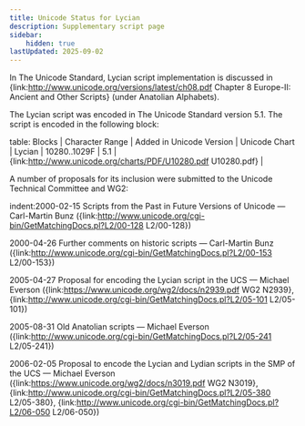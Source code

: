 ```yaml
---
title: Unicode Status for Lycian
description: Supplementary script page
sidebar:
    hidden: true
lastUpdated: 2025-09-02
---
```


In The Unicode Standard, Lycian script implementation is discussed in {link:http://www.unicode.org/versions/latest/ch08.pdf Chapter 8 Europe-II: Ancient and Other Scripts} (under Anatolian Alphabets).

[comment]: # (end of intro)

[comment]: # (start of blocks)

The Lycian script was encoded in The Unicode Standard version 5.1. The script is encoded in the following block:

table:
Blocks | Character Range | Added in Unicode Version | Unicode Chart |
Lycian | 10280..1029F | 5.1 | {link:http://www.unicode.org/charts/PDF/U10280.pdf U10280.pdf} |

[comment]: # (end of blocks)

[comment]: # (start of chars)



[comment]: # (end of chars)

[comment]: # (start of rest)

A number of proposals for its inclusion were submitted to the Unicode Technical Committee and WG2:

indent:2000-02-15 Scripts from the Past in Future Versions of Unicode — Carl-Martin Bunz ({link:http://www.unicode.org/cgi-bin/GetMatchingDocs.pl?L2/00-128 L2/00-128})

2000-04-26 Further comments on historic scripts — Carl-Martin Bunz ({link:http://www.unicode.org/cgi-bin/GetMatchingDocs.pl?L2/00-153 L2/00-153})

2005-04-27  Proposal for encoding the Lycian script in the UCS — Michael Everson ({link:https://www.unicode.org/wg2/docs/n2939.pdf WG2 N2939}, {link:http://www.unicode.org/cgi-bin/GetMatchingDocs.pl?L2/05-101 L2/05-101})

2005-08-31 Old Anatolian scripts — Michael Everson ({link:http://www.unicode.org/cgi-bin/GetMatchingDocs.pl?L2/05-241 L2/05-241})

2006-02-05 Proposal to encode the Lycian and Lydian scripts in the SMP of the UCS — Michael Everson ({link:https://www.unicode.org/wg2/docs/n3019.pdf WG2 N3019}, {link:http://www.unicode.org/cgi-bin/GetMatchingDocs.pl?L2/05-380 L2/05-380}, {link:http://www.unicode.org/cgi-bin/GetMatchingDocs.pl?L2/06-050 L2/06-050})
